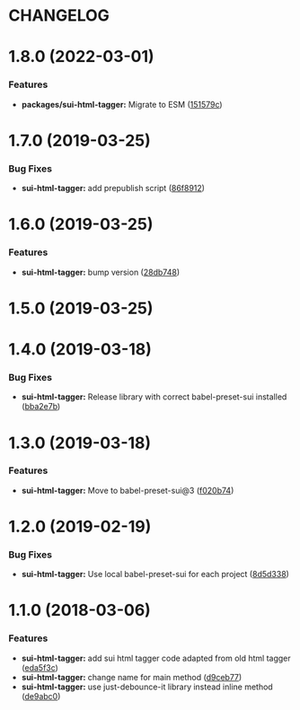 # CHANGELOG

# 1.8.0 (2022-03-01)


### Features

* **packages/sui-html-tagger:** Migrate to ESM ([151579c](https://github.com/SUI-Components/sui/commit/151579c8c9c17f8eb77ace1f27014ec405ebe21d))



# 1.7.0 (2019-03-25)


### Bug Fixes

* **sui-html-tagger:** add prepublish script ([86f8912](https://github.com/SUI-Components/sui/commit/86f89121c6b4600e1eeddd67445b73b31453b411))



# 1.6.0 (2019-03-25)


### Features

* **sui-html-tagger:** bump version ([28db748](https://github.com/SUI-Components/sui/commit/28db748ad6635cdf604f6b3e22201e8fdac81eb6))



# 1.5.0 (2019-03-25)



# 1.4.0 (2019-03-18)


### Bug Fixes

* **sui-html-tagger:** Release library with correct babel-preset-sui installed ([bba2e7b](https://github.com/SUI-Components/sui/commit/bba2e7bcf73102d7862999879f48dd9ba310e2ab))



# 1.3.0 (2019-03-18)


### Features

* **sui-html-tagger:** Move to babel-preset-sui@3 ([f020b74](https://github.com/SUI-Components/sui/commit/f020b74db2be6e1ef49b88582f678a58e5fa1578))



# 1.2.0 (2019-02-19)


### Bug Fixes

* **sui-html-tagger:** Use local babel-preset-sui for each project ([8d5d338](https://github.com/SUI-Components/sui/commit/8d5d3389c22018b94b84a726117846590b9a786d))



# 1.1.0 (2018-03-06)


### Features

* **sui-html-tagger:** add sui html tagger code adapted from old html tagger ([eda5f3c](https://github.com/SUI-Components/sui/commit/eda5f3cd5378a8311e50608b626d4357bbaba5f8))
* **sui-html-tagger:** change name for main method ([d9ceb77](https://github.com/SUI-Components/sui/commit/d9ceb7701bde1d62f53ae228bde54e34fb99fd62))
* **sui-html-tagger:** use just-debounce-it library instead inline method ([de9abc0](https://github.com/SUI-Components/sui/commit/de9abc0b21f0ab7482362fc45912656b4ca3fc05))



